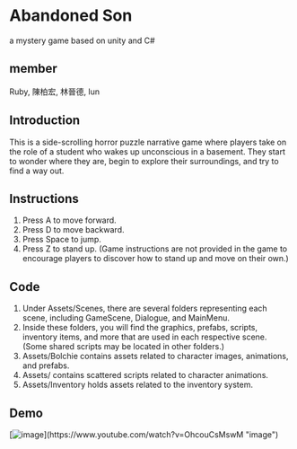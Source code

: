 # Abandoned Son
a mystery game based on unity and C#

## member
Ruby, 陳柏宏, 林晉德, lun

## Introduction
This is a side-scrolling horror puzzle narrative game where players take on the role of a student who wakes up unconscious in a basement. They start to wonder where they are, begin to explore their surroundings, and try to find a way out.

## Instructions
1. Press A to move forward.
2. Press D to move backward.
3. Press Space to jump.
4. Press Z to stand up. (Game instructions are not provided in the game to encourage players to discover how to stand up and move on their own.)

## Code
1. Under Assets/Scenes, there are several folders representing each scene, including GameScene, Dialogue, and MainMenu.
2. Inside these folders, you will find the graphics, prefabs, scripts, inventory items, and more that are used in each respective scene. (Some shared scripts may be located in other folders.)
3. Assets/Bolchie contains assets related to character images, animations, and prefabs.
4. Assets/ contains scattered scripts related to character animations.
5. Assets/Inventory holds assets related to the inventory system.

## Demo
[![image](https://github.com/Hlunlun/Abandoned-Son/assets/92961617/b86d907b-6253-464f-a9cd-8eaaf2e3b1fc")](https://www.youtube.com/watch?v=OhcouCsMswM "image")



